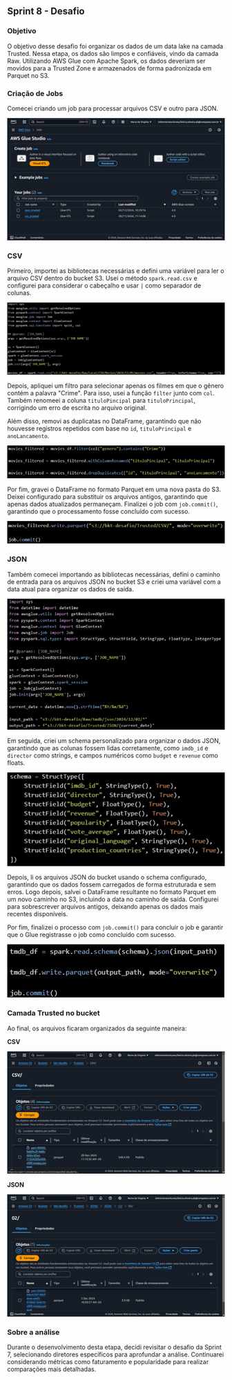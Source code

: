 ##   Sprint 8 - Desafio 


### Objetivo
O objetivo desse desafio foi organizar os dados de um data lake na camada Trusted. Nessa etapa, os dados são limpos e confiáveis, vindo da camada Raw. Utilizando AWS Glue com Apache Spark, os dados deveriam ser movidos para a Trusted Zone e armazenados de forma padronizada em Parquet no S3.


### Criação de Jobs
Comecei criando um job para processar arquivos CSV e outro para JSON.

![Clique aqui](../evidencias/glue_jobs.jpg)

### CSV
Primeiro, importei as bibliotecas necessárias e defini uma variável para ler o arquivo CSV dentro do bucket S3. Usei o método `spark.read.csv` e configurei para considerar o cabeçalho e usar `|` como separador de colunas.

![Clique aqui](../evidencias/csv_import_df.jpg)

Depois, apliquei um filtro para selecionar apenas os filmes em que o gênero contém a palavra "Crime". Para isso, usei a função `filter` junto com `col`. Também renomeei a coluna `tituloPincipal` para `tituloPrincipal`, corrigindo um erro de escrita no arquivo original.

Além disso, removi as duplicatas no DataFrame, garantindo que não houvesse registros repetidos com base no `id`, `tituloPrincipal` e `anoLancamento`.

![Clique aqui](../evidencias/csv_limpeza.jpg)

Por fim, gravei o DataFrame no formato Parquet em uma nova pasta do S3. Deixei configurado para substituir os arquivos antigos, garantindo que apenas dados atualizados permaneçam. Finalizei o job com `job.commit()`, garantindo que o processamento fosse concluído com sucesso.

![Clique aqui](../evidencias/csv_write_parquet.jpg)

### JSON
Também comecei importando as bibliotecas necessárias, defini o caminho de entrada para os arquivos JSON no bucket S3 e criei uma variável com a data atual para organizar os dados de saída.

![Clique aqui](../evidencias/json_import_df.jpg)

Em seguida, criei um schema personalizado para organizar o dados JSON, garantindo que as colunas fossem lidas corretamente, como `imdb_id` e `director` como strings, e campos numéricos como `budget` e `revenue` como floats.

![Clique aqui](../evidencias/json_schema.jpg)

Depois, li os arquivos JSON do bucket usando o schema configurado, garantindo que os dados fossem carregados de forma estruturada e sem erros. Logo depois, salvei o DataFrame resultante no formato Parquet em um novo caminho no S3, incluindo a data no caminho de saída. Configurei para sobrescrever arquivos antigos, deixando apenas os dados mais recentes disponíveis.

Por fim, finalizei o processo com `job.commit()` para concluir o job e garantir que o Glue registrasse o job como concluído com sucesso.

![Clique aqui](../evidencias/json_write_parquet.jpg)

### Camada Trusted no bucket
Ao final, os arquivos ficaram organizados da seguinte maneira:

**CSV**

![Clique aqui](../evidencias/csv_bucket.jpg)

**JSON**

![Clique aqui](../evidencias/json_bucket.jpg)


### Sobre a análise
Durante o desenvolvimento desta etapa, decidi revisitar o desafio da Sprint 7, selecionando diretores específicos para aprofundar a análise. Continuarei considerando métricas como faturamento e popularidade para realizar comparações mais detalhadas.